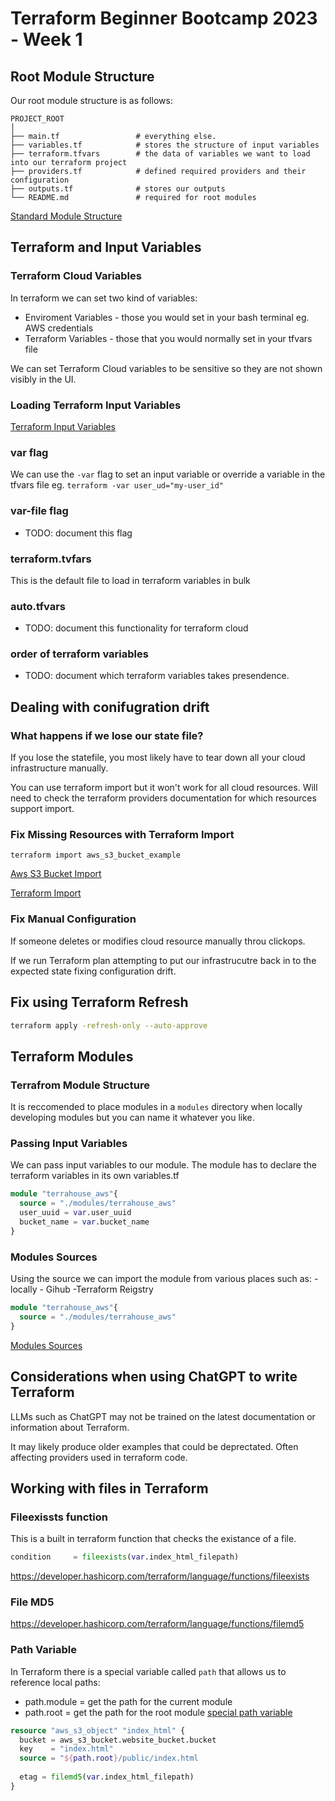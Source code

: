 # Terraform Beginner Bootcamp 2023 - Week 1

## Root Module Structure

Our root module structure is as follows:

```
PROJECT_ROOT
│
├── main.tf                 # everything else.
├── variables.tf            # stores the structure of input variables
├── terraform.tfvars        # the data of variables we want to load into our terraform project
├── providers.tf            # defined required providers and their configuration
├── outputs.tf              # stores our outputs
└── README.md               # required for root modules
```

[Standard Module Structure](https://developer.hashicorp.com/terraform/language/modules/develop/structure)

## Terraform and Input Variables

### Terraform Cloud Variables

In terraform we can set two kind of variables:
- Enviroment Variables - those you would set in your bash terminal eg. AWS credentials
- Terraform Variables - those that you would normally set in your tfvars file

We can set Terraform Cloud variables to be sensitive so they are not shown visibly in the UI.

### Loading Terraform Input Variables

[Terraform Input Variables](https://developer.hashicorp.com/terraform/language/values/variables)

### var flag
We can use the `-var` flag to set an input variable or override a variable in the tfvars file eg. `terraform -var user_ud="my-user_id"`

### var-file flag

- TODO: document this flag

### terraform.tvfars

This is the default file to load in terraform variables in bulk

### auto.tfvars

- TODO: document this functionality for terraform cloud

### order of terraform variables

- TODO: document which terraform variables takes presendence.


## Dealing with conifugration drift

### What happens if we lose our state file?

If you lose the statefile, you most likely have to tear down all your cloud infrastructure manually.

You can use terraform import but it won't work for all cloud resources. Will need to check the terraform providers documentation for which resources support import. 

### Fix Missing Resources with Terraform Import

`terraform import aws_s3_bucket_example`

[Aws S3 Bucket Import](https://registry.terraform.io/providers/hashicorp/aws/latest/docs/resources/s3_bucket#import)

[Terraform Import](https://developer.hashicorp.com/terraform/cli/import)

### Fix Manual Configuration

If someone deletes or modifies cloud resource manually throu clickops.

If we run Terraform plan attempting to put our infrastrucutre back in to the expected state fixing configuration drift.

## Fix using Terraform Refresh

```sh
terraform apply -refresh-only --auto-approve
```

## Terraform Modules

### Terrafrom Module Structure

It is reccomended to place modules in a `modules` directory when locally developing modules but you can name it whatever you like.

### Passing Input Variables

We can pass input variables to our module.
The module has to declare the terraform variables in its own variables.tf

```tf
module "terrahouse_aws"{
  source = "./modules/terrahouse_aws"
  user_uuid = var.user_uuid
  bucket_name = var.bucket_name
}
```
### Modules Sources

Using the source we can import the module from various places such as:
    - locally
    - Gihub
    -Terraform Reigstry
```tf
module "terrahouse_aws"{
  source = "./modules/terrahouse_aws"
}
```

[Modules Sources](https://developer.hashicorp.com/terraform/language/modules/)

## Considerations when using ChatGPT to write Terraform

LLMs such as ChatGPT may not be trained on the latest documentation or information about Terraform.

It may likely produce older examples that could be deprectated. Often affecting providers used in terraform code.

## Working with files in Terraform

### Fileexissts function

This is a built in terraform function that checks the existance of a file.
```tf
condition     = fileexists(var.index_html_filepath)
```
https://developer.hashicorp.com/terraform/language/functions/fileexists

### File MD5

https://developer.hashicorp.com/terraform/language/functions/filemd5

### Path Variable
In Terraform there is a special variable called `path` that allows us to reference local paths:
- path.module = get the path for the current module
- path.root = get the path for the root module
[special path variable](https://developer.hashicorp.com/terraform/language/expressions/references)

```tf
resource "aws_s3_object" "index_html" {
  bucket = aws_s3_bucket.website_bucket.bucket
  key    = "index.html"
  source = "${path.root}/public/index.html
  
  etag = filemd5(var.index_html_filepath)
}
```